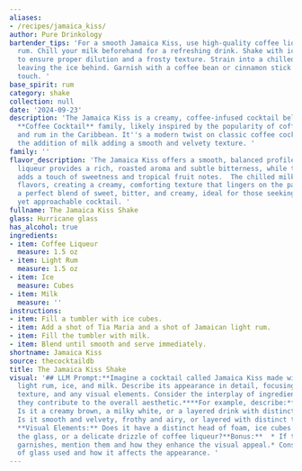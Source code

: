 ```yaml
---
aliases:
- /recipes/jamaica_kiss/
author: Pure Drinkology
bartender_tips: 'For a smooth Jamaica Kiss, use high-quality coffee liqueur and light
  rum. Chill your milk beforehand for a refreshing drink. Shake with ice vigorously
  to ensure proper dilution and a frosty texture. Strain into a chilled coupe glass,
  leaving the ice behind. Garnish with a coffee bean or cinnamon stick for a sophisticated
  touch. '
base_spirit: rum
category: shake
collection: null
date: '2024-09-23'
description: 'The Jamaica Kiss is a creamy, coffee-infused cocktail belonging to the
  **Coffee Cocktail** family, likely inspired by the popularity of coffee liqueurs
  and rum in the Caribbean. It''s a modern twist on classic coffee cocktails, with
  the addition of milk adding a smooth and velvety texture. '
family: ''
flavor_description: 'The Jamaica Kiss offers a smooth, balanced profile.  The coffee
  liqueur provides a rich, roasted aroma and subtle bitterness, while the light rum
  adds a touch of sweetness and tropical fruit notes.  The chilled milk balances the
  flavors, creating a creamy, comforting texture that lingers on the palate.  It''s
  a perfect blend of sweet, bitter, and creamy, ideal for those seeking a sophisticated
  yet approachable cocktail. '
fullname: The Jamaica Kiss Shake
glass: Hurricane glass
has_alcohol: true
ingredients:
- item: Coffee Liqueur
  measure: 1.5 oz
- item: Light Rum
  measure: 1.5 oz
- item: Ice
  measure: Cubes
- item: Milk
  measure: ''
instructions:
- item: Fill a tumbler with ice cubes.
- item: Add a shot of Tia Maria and a shot of Jamaican light rum.
- item: Fill the tumbler with milk.
- item: Blend until smooth and serve immediately.
shortname: Jamaica Kiss
source: thecocktaildb
title: The Jamaica Kiss Shake
visual: '## LLM Prompt:**Imagine a cocktail called Jamaica Kiss made with coffee liqueur,
  light rum, ice, and milk. Describe its appearance in detail, focusing on its color,
  texture, and any visual elements. Consider the interplay of ingredients and how
  they contribute to the overall aesthetic.****For example, describe:*** **Color:**
  Is it a creamy brown, a milky white, or a layered drink with distinct hues? * **Texture:**
  Is it smooth and velvety, frothy and airy, or layered with distinct textures? *
  **Visual Elements:** Does it have a distinct head of foam, ice cubes floating in
  the glass, or a delicate drizzle of coffee liqueur?**Bonus:**  * If there are any
  garnishes, mention them and how they enhance the visual appeal.* Consider the type
  of glass used and how it affects the appearance. '
---
```



